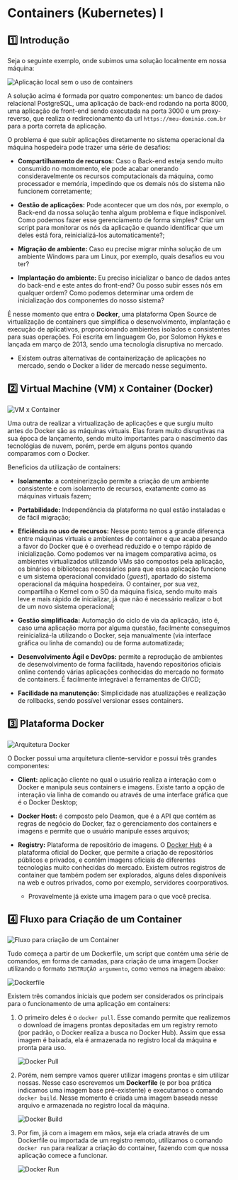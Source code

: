 # Containers (Kubernetes) I

## :one: Introdução

Seja o seguinte exemplo, onde subimos uma solução localmente em nossa máquina:

![Aplicação local sem o uso de containers](Imagens/Aplicação%20local%20sem%20uso%20de%20containers.png)

A solução acima é formada por quatro componentes: um banco de dados relacional PostgreSQL, uma aplicação de back-end rodando na porta 8000, uma aplicação de front-end sendo executada na porta 3000 e um proxy-reverso, que realiza o redirecionamento da url `https://meu-dominio.com.br` para a porta correta da aplicação.

O problema é que subir aplicações diretamente no sistema operacional da máquina hospedeira pode trazer uma série de desafios:

- **Compartilhamento de recursos:** Caso o Back-end esteja sendo muito consumido no momomento, ele pode acabar onerando consideravelmente os recursos computacionais da máquina, como processador e memória, impedindo que os demais nós do sistema não funcionem corretamente;

- **Gestão de aplicações:** Pode acontecer que um dos nós, por exemplo, o Back-end da nossa solução tenha algum problema e fique indisponível. Como podemos fazer esse gerenciamento de forma simples? Criar um script para monitorar os nós da aplicação e quando identificar que um deles está fora, reinicializá-los automaticamente?;

- **Migração de ambiente:** Caso eu precise migrar minha solução de um ambiente Windows para um Linux, por exemplo, quais desafios eu vou ter?

- **Implantação do ambiente:** Eu preciso inicializar o banco de dados antes do back-end e este antes do front-end? Ou posso subir esses nós em qualquer ordem? Como podemos determinar uma ordem de inicialização dos componentes do nosso sistema?

É nesse momento que entra o **Docker**, uma plataforma Open Source de virtualização de containers que simplifica o desenvolvimento, implantação e execução de aplicativos, proporcionando ambientes isolados e consistentes para suas operações. Foi escrita em linguagem Go, por Solomon Hykes e lançada em março de 2013, sendo uma tecnología disruptiva no mercado.

- Existem outras alternativas de containerização de aplicações no mercado, sendo o Docker a líder de mercado nesse seguimento.

## :two: Virtual Machine (VM) x Container (Docker)

![VM x Container](Imagens/VM%20x%20Container.png)

Uma outra de realizar a virtualização de aplicações e que surgiu muito antes do Docker são as máquinas virtuais. Elas foram muito disruptivas na sua época de lançamento, sendo muito importantes para o nascimento das tecnológias de nuvem, porém, perde em alguns pontos quando comparamos com o Docker.

Benefícios da utilização de containers:

- **Isolamento:** a conteinerização permite a criação de um ambiente consistente e com isolamento de recursos, exatamente como as máquinas virtuais fazem;

- **Portabilidade:** Independência da plataforma no qual estão instaladas e de fácil migração;

- **Eficiência no uso de recursos:** Nesse ponto temos a grande diferença entre máquinas virtuais e ambientes de container e que acaba pesando a favor do Docker que é o overhead reduzido e o tempo rápido de inicialização. Como podemos ver na imagem comparativa acima, os ambientes virtualizados utilizando VMs são compostos pela aplicação, os binários e bibliotecas necessários para que essa aplicação funcione e um sistema operacional convidado (*guest*), apartado do sistema operacional da máquina hospedeira. O container, por sua vez, compartilha o Kernel com o SO da máquina física, sendo muito mais leve e mais rápido de inicializar, já que não é necessário realizar o bot de um novo sistema operacional;

- **Gestão simplificada:** Automação do ciclo de via da aplicação, isto é, caso uma aplicação morra por alguma questão, facilmente conseguimos reinicializá-la utilizando o Docker, seja manualmente (via interface gráfica ou linha de comando) ou de forma automatizada;

- **Desenvolvimento Ágil e DevOps:** permite a reprodução de ambientes de desenvolvimento de forma facilitada, havendo repositórios oficiais online contendo várias aplicações conhecidas do mercado no formato de containers. É facilmente integrável a ferramentas de CI/CD;

- **Facilidade na manutenção:** Simplicidade nas atualizações e realização de rollbacks, sendo possível versionar esses containers.

## :three: Plataforma Docker

![Arquitetura Docker](Imagens/Arquitetura%20Docker.png)

O Docker possui uma arquitetura cliente-servidor e possui três grandes componentes:

- **Client:** aplicação cliente no qual o usuário realiza a interação com o Docker e manipula seus containers e imagens. Existe tanto a opção de interação via linha de comando ou através de uma interface gráfica que é o Docker Desktop;

- **Docker Host:** é composto pelo Deamon, que é a API que contém as regras de negócio do Docker, faz o gerenciamento dos containers e imagens e permite que o usuário manipule esses arquivos;

- **Registry:** Plataforma de repositório de imagens. O [Docker Hub](https://hub.docker.com/) é a plataforma oficial do Docker, que permite a criação de repositórios públicos e privados, e contém imagens oficiais de diferentes tecnologias muito conhecidas do mercado. Existem outros registros de container que também podem ser explorados, alguns deles disponíveis na web e outros privados, como por exemplo, servidores coorporativos.

  - Provavelmente já existe uma imagem para o que você precisa.

## :four: Fluxo para Criação de um Container

![Fluxo para criação de um Container](Imagens/Fluxo%20para%20criação%20de%20um%20container.png)

Tudo começa a partir de um Dockerfile, um script que contém uma série de comandos, em forma de camadas, para criação de uma imagem Docker utilizando o formato `INSTRUÇÃO argumento`, como vemos na imagem abaixo:

![Dockerfile](Imagens/Dockerfile.png)

Existem três comandos iniciais que podem ser considerados os principais para o funcionamento de uma aplicação em containers:

1. O primeiro deles é o `docker pull`. Esse comando permite que realizemos o download de imagens prontas depositadas em um registry remoto (por padrão, o Docker realiza a busca no Docker Hub). Assim que essa imagem é baixada, ela é armazenada no registro local da máquina e pronta para uso.

    ![Docker Pull](Imagens/Docker%20Pull.png)

2. Porém, nem sempre vamos querer utilizar imagens prontas e sim utilizar nossas. Nesse caso escrevemos um **Dockerfile** (e por boa prática indicamos uma imagem base pré-existente) e executamos o comando `docker build`. Nesse momento é criada uma imagem baseada nesse arquivo e armazenada no registro local da máquina.

    ![Docker Build](Imagens/Docker%20Build.png)

3. Por fim, já com a imagem em mãos, seja ela criada através de um Dockerfile ou importada de um registro remoto, utilizamos o comando `docker run` para realizar a criação do container, fazendo com que nossa aplicação comece a funcionar.

    ![Docker Run](Imagens/Docker%20Run.png)

